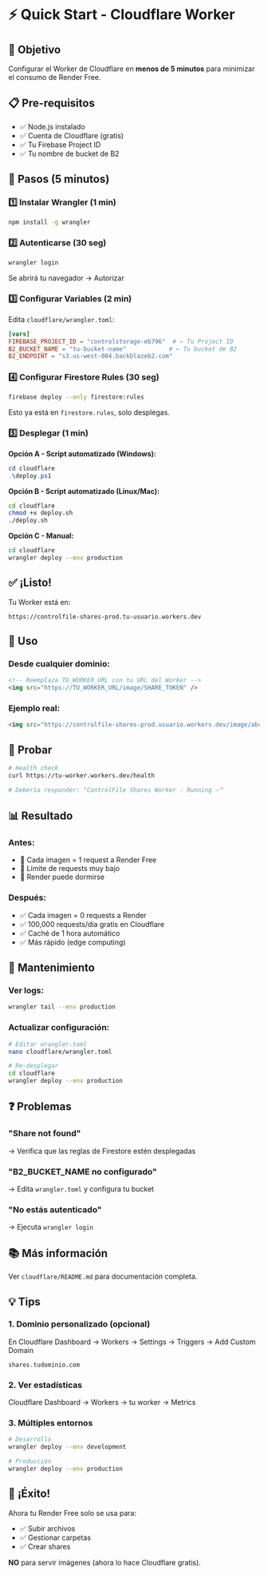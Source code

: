 # ⚡ Quick Start - Cloudflare Worker

## 🎯 Objetivo

Configurar el Worker de Cloudflare en **menos de 5 minutos** para minimizar el consumo de Render Free.

## 📋 Pre-requisitos

- ✅ Node.js instalado
- ✅ Cuenta de Cloudflare (gratis)
- ✅ Tu Firebase Project ID
- ✅ Tu nombre de bucket de B2

## 🚀 Pasos (5 minutos)

### 1️⃣ Instalar Wrangler (1 min)

```bash
npm install -g wrangler
```

### 2️⃣ Autenticarse (30 seg)

```bash
wrangler login
```

Se abrirá tu navegador → Autorizar

### 3️⃣ Configurar Variables (2 min)

Edita `cloudflare/wrangler.toml`:

```toml
[vars]
FIREBASE_PROJECT_ID = "controlstorage-eb796"  # ← Tu Project ID
B2_BUCKET_NAME = "tu-bucket-name"            # ← Tu bucket de B2
B2_ENDPOINT = "s3.us-west-004.backblazeb2.com"
```

### 4️⃣ Configurar Firestore Rules (30 seg)

```bash
firebase deploy --only firestore:rules
```

Esto ya está en `firestore.rules`, solo desplegas.

### 5️⃣ Desplegar (1 min)

**Opción A - Script automatizado (Windows):**
```powershell
cd cloudflare
.\deploy.ps1
```

**Opción B - Script automatizado (Linux/Mac):**
```bash
cd cloudflare
chmod +x deploy.sh
./deploy.sh
```

**Opción C - Manual:**
```bash
cd cloudflare
wrangler deploy --env production
```

## ✅ ¡Listo!

Tu Worker está en:
```
https://controlfile-shares-prod.tu-usuario.workers.dev
```

## 📝 Uso

### Desde cualquier dominio:

```html
<!-- Reemplaza TU_WORKER_URL con tu URL del Worker -->
<img src="https://TU_WORKER_URL/image/SHARE_TOKEN" />
```

### Ejemplo real:

```html
<img src="https://controlfile-shares-prod.usuario.workers.dev/image/abc123xyz" />
```

## 🧪 Probar

```bash
# Health check
curl https://tu-worker.workers.dev/health

# Debería responder: "ControlFile Shares Worker - Running ✅"
```

## 📊 Resultado

### Antes:
- 🔴 Cada imagen = 1 request a Render Free
- 🔴 Límite de requests muy bajo
- 🔴 Render puede dormirse

### Después:
- ✅ Cada imagen = 0 requests a Render
- ✅ 100,000 requests/día gratis en Cloudflare
- ✅ Caché de 1 hora automático
- ✅ Más rápido (edge computing)

## 🔧 Mantenimiento

### Ver logs:
```bash
wrangler tail --env production
```

### Actualizar configuración:
```bash
# Editar wrangler.toml
nano cloudflare/wrangler.toml

# Re-desplegar
cd cloudflare
wrangler deploy --env production
```

## ❓ Problemas

### "Share not found"
→ Verifica que las reglas de Firestore estén desplegadas

### "B2_BUCKET_NAME no configurado"
→ Edita `wrangler.toml` y configura tu bucket

### "No estás autenticado"
→ Ejecuta `wrangler login`

## 📚 Más información

Ver `cloudflare/README.md` para documentación completa.

## 💡 Tips

### 1. Dominio personalizado (opcional)

En Cloudflare Dashboard → Workers → Settings → Triggers → Add Custom Domain
```
shares.tudominio.com
```

### 2. Ver estadísticas

Cloudflare Dashboard → Workers → tu worker → Metrics

### 3. Múltiples entornos

```bash
# Desarrollo
wrangler deploy --env development

# Producción
wrangler deploy --env production
```

## 🎉 ¡Éxito!

Ahora tu Render Free solo se usa para:
- ✅ Subir archivos
- ✅ Gestionar carpetas
- ✅ Crear shares

**NO** para servir imágenes (ahora lo hace Cloudflare gratis).

